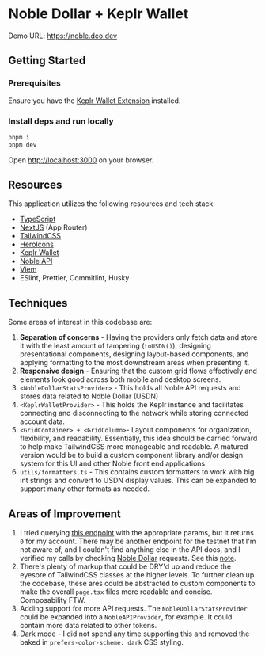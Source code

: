 # Noble Dollar + Keplr Wallet

Demo URL: <https://noble.dco.dev>

## Getting Started

### Prerequisites

Ensure you have the [Keplr Wallet Extension](https://www.keplr.app/get) installed.

### Install deps and run locally

```bash
pnpm i
pnpm dev
```

Open [http://localhost:3000](http://localhost:3000) on your browser.

## Resources

This application utilizes the following resources and tech stack:

- [TypeScript](https://www.typescriptlang.org/)
- [NextJS](https://nextjs.org/) (App Router)
- [TailwindCSS](https://tailwindcss.com/)
- [HeroIcons](https://heroicons.dev/)
- [Keplr Wallet](https://docs.keplr.app/api/intro/)
- [Noble API](https://api.noble.xyz/#tag/cctp)
- [Viem](https://viem.sh/)
- ESlint, Prettier, Commitlint, Husky

## Techniques

Some areas of interest in this codebase are:

1. **Separation of concerns** - Having the providers only fetch data and store it with the least amount of tampering (`toUSDN()`), designing presentational components, designing layout-based components, and applying formatting to the most downstream areas when presenting it.
2. **Responsive design** - Ensuring that the custom grid flows effectively and elements look good across both mobile and desktop screens.
3. `<NobleDollarStatsProvider>` - This holds all Noble API requests and stores data related to Noble Dollar (USDN)
4. `<KeplrWalletProvider>` - This holds the Keplr instance and facilitates connecting and disconnecting to the network while storing connected account data.
5. `<GridContainer> + <GridColumn>`- Layout components for organization, flexibility, and readability. Essentially, this idea should be carried forward to help make TailwindCSS more manageable and readable. A matured version would be to build a custom component library and/or design system for this UI and other Noble front end applications.
6. `utils/formatters.ts` - This contains custom formatters to work with big int strings and convert to USDN display values. This can be expanded to support many other formats as needed.

## Areas of Improvement

1. I tried querying [this endpoint](https://api.noble.xyz/#tag/bank/GET/cosmos/bank/v1beta1/balances/{address}/by_denom) with the appropriate params, but it returns `0` for my account. There may be another endpoint for the testnet that I'm not aware of, and I couldn't find anything else in the API docs, and I verified my calls by checking [Noble Dollar](https://dollar.noble.xyz/) requests. See this [note](./src/components/NobleDollarStatsProvider.tsx#L56).
2. There's plenty of markup that could be DRY'd up and reduce the eyesore of TailwindCSS classes at the higher levels. To further clean up the codebase, these ares could be abstracted to custom components to make the overall `page.tsx` files more readable and concise. Composability FTW.
3. Adding support for more API requests. The `NobleDollarStatsProvider` could be expanded into a `NobleAPIProvider`, for example. It could contain more data related to other tokens.
4. Dark mode - I did not spend any time supporting this and removed the baked in `prefers-color-scheme: dark` CSS styling.
